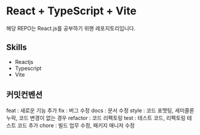 # React + TypeScript + Vite

해당 REPO는 React.js를 공부하기 위핸 레포지토리입니다.

## Skills

- Reactjs
- Typescript
- Vite

## 커밋컨벤션

feat : 새로운 기능 추가
fix : 버그 수정
docs : 문서 수정
style : 코드 포맷팅, 세미콜론 누락, 코드 변경이 없는 경우
refactor : 코드 리펙토링
test : 테스트 코드, 리펙토링 테스트 코드 추가
chore : 빌드 업무 수정, 패키지 매니저 수정
